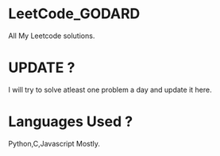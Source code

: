 # LeetCode_GODARD
All My Leetcode solutions.

# UPDATE ?
I will try to solve atleast one problem a day and update it here.

# Languages Used ?
Python,C,Javascript Mostly.
